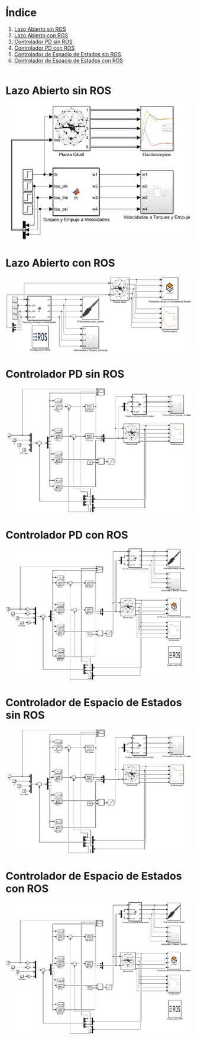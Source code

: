 

# Índice
1. [Lazo Abierto sin ROS](#id0)
2. [Lazo Abierto con ROS](#id1)
3. [Controlador PD sin ROS](#id2)
4. [Controlador PD con ROS](#id3)
5. [Controlador de Espacio de Estados sin ROS](#id4)
6. [Controlador de Espacio de Estados con ROS](#id5)
<br><br>





<div id='id0' />

# Lazo Abierto sin ROS

![](https://github.com/CarlosAlfredoMarin/Experimentos_con_QBall_y_ROS/blob/main/Matlab/Imagenes/LazoAbierto_SinROS.png)




<div id='id1' />

# Lazo Abierto con ROS

![](https://github.com/CarlosAlfredoMarin/Experimentos_con_QBall_y_ROS/blob/main/Matlab/Imagenes/LazoAbierto_ConROS.png)




<div id='id2' />

# Controlador PD sin ROS

![](https://github.com/CarlosAlfredoMarin/Experimentos_con_QBall_y_ROS/blob/main/Matlab/Imagenes/PD_SinROS.png)




<div id='id3' />

# Controlador PD con ROS

![](https://github.com/CarlosAlfredoMarin/Experimentos_con_QBall_y_ROS/blob/main/Matlab/Imagenes/PD_ConROS.png)







<div id='id4' />

# Controlador de Espacio de Estados sin ROS

![](https://github.com/CarlosAlfredoMarin/Experimentos_con_QBall_y_ROS/blob/main/Matlab/Imagenes/PD_SinROS.png)




<div id='id5' />

# Controlador de Espacio de Estados con ROS

![](https://github.com/CarlosAlfredoMarin/Experimentos_con_QBall_y_ROS/blob/main/Matlab/Imagenes/PD_ConROS.png)
